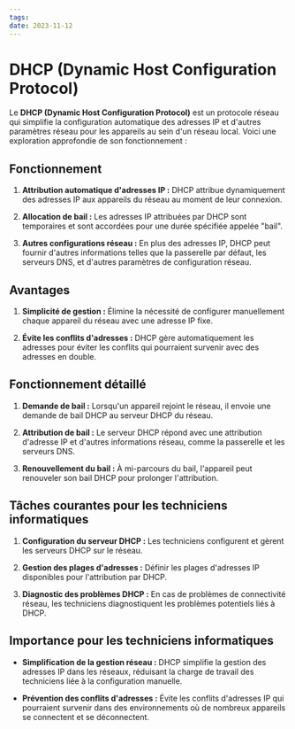 ```yaml
---
tags: 
date: 2023-11-12
---
```

# DHCP (Dynamic Host Configuration Protocol)

Le **DHCP (Dynamic Host Configuration Protocol)** est un protocole réseau qui simplifie la configuration automatique des adresses IP et d'autres paramètres réseau pour les appareils au sein d'un réseau local. Voici une exploration approfondie de son fonctionnement :

## Fonctionnement

1. **Attribution automatique d'adresses IP :** DHCP attribue dynamiquement des adresses IP aux appareils du réseau au moment de leur connexion.
    
2. **Allocation de bail :** Les adresses IP attribuées par DHCP sont temporaires et sont accordées pour une durée spécifiée appelée "bail".
    
3. **Autres configurations réseau :** En plus des adresses IP, DHCP peut fournir d'autres informations telles que la passerelle par défaut, les serveurs DNS, et d'autres paramètres de configuration réseau.
    

## Avantages

1. **Simplicité de gestion :** Élimine la nécessité de configurer manuellement chaque appareil du réseau avec une adresse IP fixe.
    
2. **Évite les conflits d'adresses :** DHCP gère automatiquement les adresses pour éviter les conflits qui pourraient survenir avec des adresses en double.
    

## Fonctionnement détaillé

1. **Demande de bail :** Lorsqu'un appareil rejoint le réseau, il envoie une demande de bail DHCP au serveur DHCP du réseau.
    
2. **Attribution de bail :** Le serveur DHCP répond avec une attribution d'adresse IP et d'autres informations réseau, comme la passerelle et les serveurs DNS.
    
3. **Renouvellement du bail :** À mi-parcours du bail, l'appareil peut renouveler son bail DHCP pour prolonger l'attribution.
    

## Tâches courantes pour les techniciens informatiques

1. **Configuration du serveur DHCP :** Les techniciens configurent et gèrent les serveurs DHCP sur le réseau.
    
2. **Gestion des plages d'adresses :** Définir les plages d'adresses IP disponibles pour l'attribution par DHCP.
    
3. **Diagnostic des problèmes DHCP :** En cas de problèmes de connectivité réseau, les techniciens diagnostiquent les problèmes potentiels liés à DHCP.
    

## Importance pour les techniciens informatiques

- **Simplification de la gestion réseau :** DHCP simplifie la gestion des adresses IP dans les réseaux, réduisant la charge de travail des techniciens liée à la configuration manuelle.
    
- **Prévention des conflits d'adresses :** Évite les conflits d'adresses IP qui pourraient survenir dans des environnements où de nombreux appareils se connectent et se déconnectent.